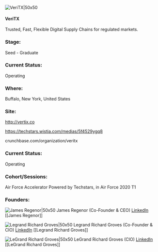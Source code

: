 

![VeriTX|50x50](https://apimg.techstars.com/connect/images/image_files/5ea378f1a36c1125a600001d/original/VeriTX_Logo_app_button-BP03A-final.jpg)

#### VeriTX
Trusted, Fast, Flexible Digital Supply Chains for regulated markets.

### Stage: 
Seed - Graduate 

### Current Status: 
Operating

### Where:
Buffalo, New York, United States

### Site:
http://vertix.co

https://techstars.wistia.com/medias/5f4529ygq8

crunchbase.com/organization/veritx

### Current Status: 
Operating

### Cohort/Sessions: 
Air Force Accelerator Powered by Techstars, in Air Force 2020 T1

### Founders: 

![James Regenor|50x50](https://apimg.techstars.com/connect/images/image_files/5eb9726834a60d7267000022/original/Airforce-15.jpg) James Regenor (Co-Founder & CEO) [LinkedIn](https://linkedin.com/in/james-allen-regenor-44732a10) [[James Regenor]]

![Legrand Richard Groves|50x50](http://s3.amazonaws.com/ts-accel-connect-uploads/images/image_files/5e601d01a36c11560900043d/original/Airforce-17_techstars_photo_2.jpg) Legrand Richard Groves (Co-Founder & CIO) [LinkedIn](https://linkedin.com/in/legrand-richard-groves-85913b17) [[Legrand Richard Groves]]

![LeGrand Richard Groves|50x50]() LeGrand Richard Groves (CIO) [LinkedIn](https://) [[LeGrand Richard Groves]]


